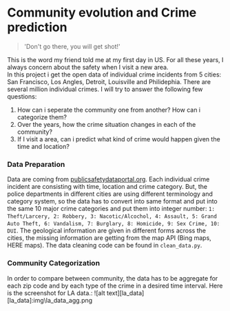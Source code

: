 # Community evolution and Crime prediction

>'Don't go there, you will get shot!'

This is the word my friend told me at my first day in US. For all these years, I always concern about the safety when I visit a new area.  
In this project i get the open data of individual crime incidents from 5 cities: San Francisco, Los Angles, Detroit, Louisville and Philidephia. There are several million individual crimes. I will try to answer the following few questions:  
  1. How can i seperate the community one from another? How can i categorize them?  
  2. Over the years, how the crime situation changes in each of the community?  
  3. If I visit a area, can i predict what kind of crime would happen given the time and location?  

### Data Preparation
Data are coming from [publicsafetydataportal.org](https://publicsafetydataportal.org/). Each individual crime incident are consisting with time, location and crime category. But, the police departments in different cities are using different terminology and category system, so the data has to convert into same format and put into the same 10 major crime categories and put them into integer number: `1: Theft/Larcery, 2: Robbery, 3: Nacotic/Alcochol, 4: Assault, 5: Grand Auto Theft, 6: Vandalism, 7: Burglary, 8: Homicide, 9: Sex Crime, 10: DUI`. The geological information are given in different forms across the cities, the missing information are getting from the map API (Bing maps, HERE maps). The data cleaning code can be found in `clean_data.py`.  

### Community Categorization
In order to compare between community, the data has to be aggregate for each zip code and by each type of the crime in a desired time interval. Here is the screenshot for LA data.:
![alt text][la_data]
[la_data]:img\la_data_agg.png
